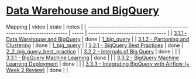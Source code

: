 # [Data Warehouse and BigQuery](https://github.com/DataTalksClub/data-engineering-zoomcamp/tree/main/week_3_data_warehouse)


Mapping
| video                                                                 | state | notes                             |
| --------------------------------------------------------------------- | ----- | --------------------------------- |
| [3.1.1 - Data Warehouse and BigQuery][v3.1.1]                         | done  | [1_big_query][f1]                 |
| [3.1.2 - Partioning and Clustering][v3.1.2]                           | done  | [1_big_query][f1]                 |
| [3.2.1 - BigQuery Best Practices][v3.2.1]                             | done  | [2_2_big_query_best_practice][f2] |
| [3.2.2 - Internals of Big Query][v3.2.2]                              | done  |                                   |
| [3.3.1 - BigQuery Machine Learning][v3.3.1]                           | done  |                                   |
| [3.3.2 - BigQuery Machine Learning Deployment][v3.3.2]                | done  |                                   |
| [3.3.3 - Integrating BigQuery with Airflow (+ Week 2 Review)][v3.3.3] | done  |                                   |


<!-- file links -->
[f1]: ./1_big_query.md
[f2]: ./2_big_query_best_practice.md


<!-- video links -->
[v3.1.1]: https://www.youtube.com/watch?v=jrHljAoD6nM&list=PL3MmuxUbc_hJed7dXYoJw8DoCuVHhGEQb&index=27
[v3.1.2]: https://www.youtube.com/watch?v=-CqXf7vhhDs&list=PL3MmuxUbc_hJed7dXYoJw8DoCuVHhGEQb&index=28
[v3.2.1]: https://www.youtube.com/watch?v=k81mLJVX08w&list=PL3MmuxUbc_hJed7dXYoJw8DoCuVHhGEQb&index=29
[v3.2.2]: https://www.youtube.com/watch?v=eduHi1inM4s&list=PL3MmuxUbc_hJed7dXYoJw8DoCuVHhGEQb&index=30
[v3.3.1]: https://www.youtube.com/watch?v=B-WtpB0PuG4&list=PL3MmuxUbc_hJed7dXYoJw8DoCuVHhGEQb&index=31
[v3.3.2]: https://www.youtube.com/watch?v=BjARzEWaznU&list=PL3MmuxUbc_hJed7dXYoJw8DoCuVHhGEQb&index=32
[v3.3.3]: https://www.youtube.com/watch?v=lAxAhHNeGww&list=PL3MmuxUbc_hJed7dXYoJw8DoCuVHhGEQb&index=33